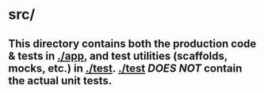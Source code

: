 # src/
## This directory contains both the production code & tests in [./app](app), and test utilities (scaffolds, mocks, etc.) in [./test](test). [./test](test) *_DOES NOT_* contain the actual unit tests.
